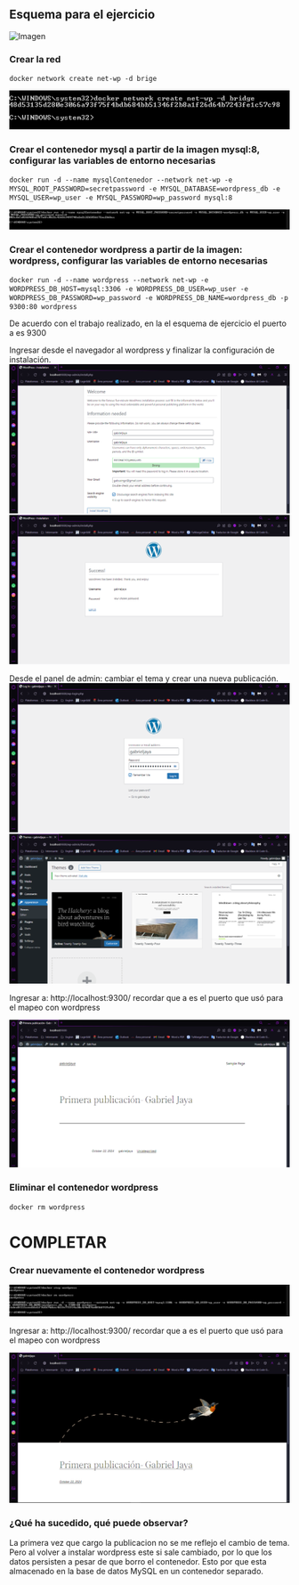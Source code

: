 ## Esquema para el ejercicio
![Imagen](img/esquema-ejercicio5.PNG)

### Crear la red
```
docker network create net-wp -d brige
```
![Imagen2](img/mysqlEjercicio1.PNG)
### Crear el contenedor mysql a partir de la imagen mysql:8, configurar las variables de entorno necesarias
```
docker run -d --name mysqlContenedor --network net-wp -e MYSQL_ROOT_PASSWORD=secretpassword -e MYSQL_DATABASE=wordpress_db -e MYSQL_USER=wp_user -e MYSQL_PASSWORD=wp_password mysql:8
```
![Imagen3](img/mysqlContenedor.PNG)
### Crear el contenedor wordpress a partir de la imagen: wordpress, configurar las variables de entorno necesarias

```
docker run -d --name wordpress --network net-wp -e WORDPRESS_DB_HOST=mysql:3306 -e WORDPRESS_DB_USER=wp_user -e WORDPRESS_DB_PASSWORD=wp_password -e WORDPRESS_DB_NAME=wordpress_db -p 9300:80 wordpress
```


De acuerdo con el trabajo realizado, en la el esquema de ejercicio el puerto a es 9300

Ingresar desde el navegador al wordpress y finalizar la configuración de instalación.
![Imagen4](img/wordpressConfig.PNG)
![Imagen5](img/wordpressInstall.PNG)

Desde el panel de admin: cambiar el tema y crear una nueva publicación.
![Imagen6](img/wordpressMenu.PNG)
![Imagen7](img/wpNuevoTema.PNG)

Ingresar a: http://localhost:9300/ 
recordar que a es el puerto que usó para el mapeo con wordpress

![Imagen8](img/wpPrimerPublicacion.PNG)

### Eliminar el contenedor wordpress
```
docker rm wordpress
```
# COMPLETAR

### Crear nuevamente el contenedor wordpress
![Imagen9](img/reinstalar.PNG)

Ingresar a: http://localhost:9300/ 
recordar que a es el puerto que usó para el mapeo con wordpress

![Imagen10](img/wpDNuevo.PNG)
### ¿Qué ha sucedido, qué puede observar?
La primera vez que cargo la publicacion no se me reflejo el cambio de tema. Pero al volver a instalar wordpress este si sale cambiado, por lo que los datos persisten a pesar de que borro el contenedor. Esto por que esta almacenado en la base de datos MySQL en un contenedor separado. 







